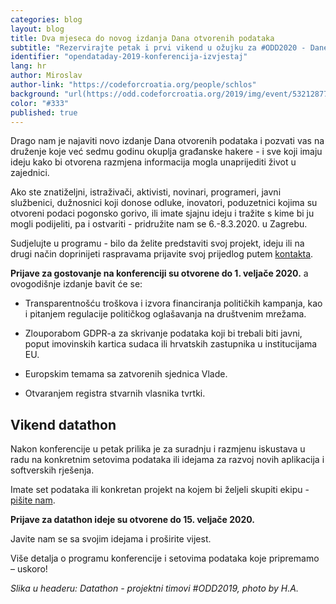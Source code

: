 ```yaml
---
categories: blog
layout: blog
title: Dva mjeseca do novog izdanja Dana otvorenih podataka
subtitle: "Rezervirajte petak i prvi vikend u ožujku za #ODD2020 - Dane otvorenih podataka 6.-8.3.2020. u Zagrebu"
identifier: "opendataday-2019-konferencija-izvjestaj"
lang: hr
author: Miroslav
author-link: "https://codeforcroatia.org/people/schlos"
background: "url(https://odd.codeforcroatia.org/2019/img/event/53212877_2268564933412518_5172178005014872064_o.jpg)"
color: "#333"
published: true
---
```


Drago nam je najaviti novo izdanje Dana otvorenih podataka i pozvati vas na druženje koje već sedmu godinu okuplja građanske hakere - i sve koji imaju ideju kako bi otvorena razmjena informacija mogla unaprijediti život u zajednici.

Ako ste znatiželjni, istraživači, aktivisti, novinari, programeri, javni službenici, dužnosnici koji donose odluke, inovatori, poduzetnici kojima su otvoreni podaci pogonsko gorivo, ili imate sjajnu ideju i tražite s kime bi ju mogli podijeliti, pa i ostvariti - pridružite nam se 6.-8.3.2020. u Zagrebu.

Sudjelujte u programu - bilo da želite predstaviti svoj projekt, ideju ili na drugi način doprinijeti raspravama prijavite svoj prijedlog putem [kontakta](https://codeforcroatia.org/contact).

**Prijave za gostovanje na konferenciji su otvorene do 1. veljače 2020.** a ovogodišnje izdanje bavit će se:

- Transparentnošću troškova i izvora financiranja političkih kampanja, kao i pitanjem regulacije političkog oglašavanja na društvenim mrežama.

- Zlouporabom GDPR-a za skrivanje podataka koji bi trebali biti javni, poput imovinskih kartica sudaca ili hrvatskih zastupnika u institucijama EU.   

- Europskim temama sa zatvorenih sjednica Vlade.

- Otvaranjem registra stvarnih vlasnika tvrtki.

## Vikend datathon ##

Nakon konferencije u petak prilika je za suradnju i razmjenu iskustava u radu na konkretnim setovima podataka ili idejama za razvoj novih aplikacija i softverskih rješenja.

Imate set podataka ili konkretan projekt na kojem bi željeli skupiti ekipu - [pišite nam](https://codeforcroatia.org/contact/).

**Prijave za datathon ideje su otvorene do 15. veljače 2020.**

Javite nam se sa svojim idejama i proširite vijest.

Više detalja o programu konferencije i setovima podataka koje pripremamo – uskoro!

*Slika u headeru: Datathon - projektni timovi #ODD2019, photo by H.A.*

